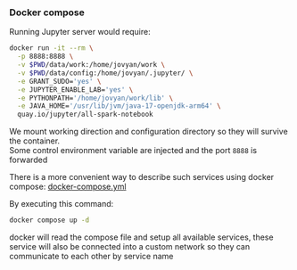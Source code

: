### Docker compose
Running Jupyter server would require:
```bash
docker run -it --rm \
  -p 8888:8888 \
  -v $PWD/data/work:/home/jovyan/work \
  -v $PWD/data/config:/home/jovyan/.jupyter/ \
  -e GRANT_SUDO='yes' \
  -e JUPYTER_ENABLE_LAB='yes' \
  -e PYTHONPATH='/home/jovyan/work/lib' \
  -e JAVA_HOME='/usr/lib/jvm/java-17-openjdk-arm64' \
  quay.io/jupyter/all-spark-notebook
```
We mount working direction and configuration directory so they will survive the container.  
Some control environment variable are injected and the port `8888` is forwarded

There is a more convenient way to describe such services using docker compose:
[docker-compose.yml](./docker-compose.yaml)

By executing this command:
```bash
docker compose up -d 
```
docker will read the compose file and setup all available services, these service will also 
be connected into a custom network so they can communicate to each other by service name
